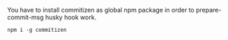 You have to install commitizen as global npm package in order to prepare-commit-msg husky hook work.

`npm i -g commitizen`

